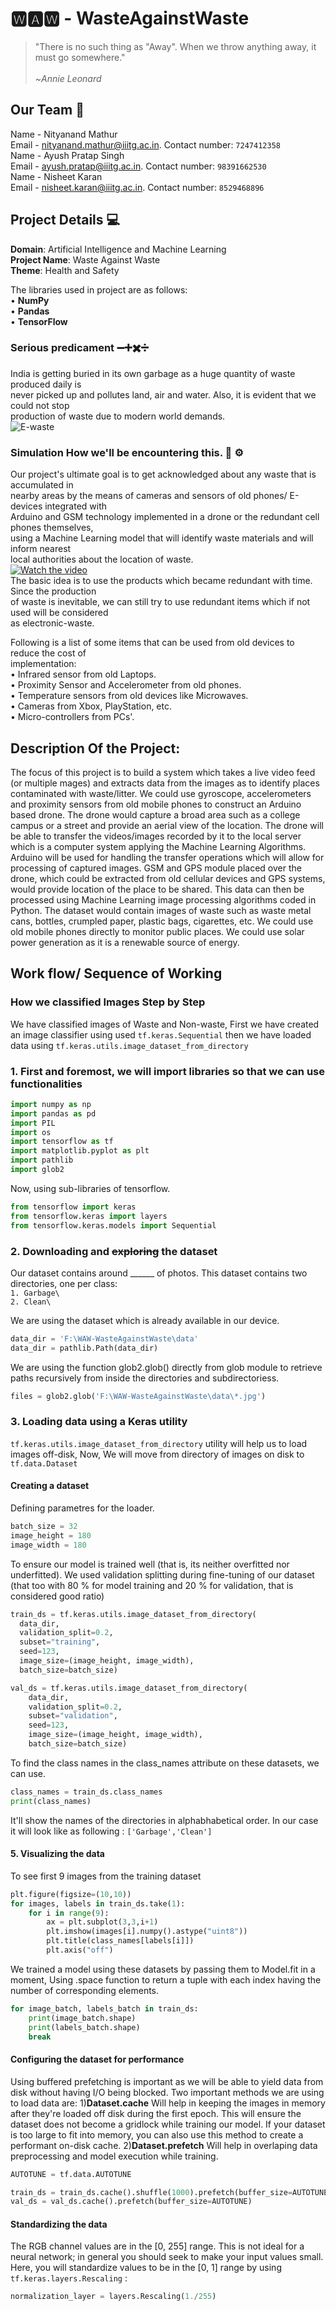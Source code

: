 # 🆆🅰🆆 - WasteAgainstWaste
>"There is no such thing as "Away". When we throw anything away, it must go somewhere." <br />                                                  
                                                                ~_Annie Leonard_    <br />
## Our Team  🎳<br />
Name - Nityanand Mathur  <br />
Email - nityanand.mathur@iiitg.ac.in. Contact number: `7247412358`     
Name - Ayush Pratap Singh  <br />
Email - ayush.pratap@iiitg.ac.in.  Contact number: `98391662530` <br />
Name - Nisheet Karan <br />
Email - nisheet.karan@iiitg.ac.in.  Contact number: `8529468896` <br />

## Project Details  💻<br />
**Domain**: Artificial Intelligence and Machine Learning <br />
**Project Name**: Waste Against Waste<br />
**Theme**: Health and Safety<br />

The libraries used in project are as follows:<br /> 
• **NumPy** <br />
• **Pandas**<br />
• **TensorFlow** <br />

 ### Serious predicament  ➖➕✖️➗<br />
India is getting buried in its own garbage as a huge quantity of waste produced daily is <br />
never picked up and pollutes land, air and water. Also, it is evident that we could not stop <br />
production of waste due to modern world demands. <br />
![E-waste](https://image.freepik.com/free-vector/ewaste-banner_106317-3673.jpg)            
### Simulation How we'll be encountering this. 🦾 ⚙️      
Our project's ultimate goal is to get acknowledged about any waste that is accumulated in <br />
nearby areas by the means of cameras and sensors of old phones/ E-devices integrated with <br />
Arduino and GSM technology implemented in a drone or the redundant cell phones themselves,<br />
using a Machine Learning model that will identify waste materials and will inform nearest <br />
local authorities about the location of waste. <br />
[![Watch the video](https://github.com/nisheetkaran/Simulation/blob/master/Thumbnaill%20(1).jpg)](https://www.youtube.com/watch?v=MCLqEWsy0A0)<br />
The basic idea is to use the products which became redundant with time. Since the production <br />
of waste is inevitable, we can still try to use redundant items which if not used will be considered<br />
as electronic-waste. <br />

Following is a list of some items that can be used from old devices to reduce the cost of<br />
implementation:<br />
• Infrared sensor from old Laptops.<br />
• Proximity Sensor and Accelerometer from old phones.<br />
• Temperature sensors from old devices like Microwaves.<br />
• Cameras from Xbox, PlayStation, etc.<br />
• Micro-controllers from PCs'.<br />

## Description Of the Project:

The focus of this project is to build a system which takes a live video feed (or multiple mages) and extracts data from the images as to identify places contaminated with waste/litter. We could use gyroscope, accelerometers and proximity sensors from old mobile phones to construct an Arduino based drone. The drone would capture a broad area such as a college campus or a street and provide an aerial view of the location. The drone will be able to transfer the videos/images recorded by it to the local server which is a computer system applying the Machine Learning Algorithms. Arduino will be used for handling the transfer operations which will allow for processing of captured images. GSM and GPS module placed over the drone, which could be extracted from old cellular devices and GPS systems, would provide location of the place to be shared. This data can then be processed using Machine Learning image processing algorithms coded in Python. The dataset would contain images of waste such as waste metal cans, bottles, crumpled paper, plastic bags, cigarettes, etc. We could use old mobile phones directly to monitor public places. We could use solar power generation as it is a renewable source of energy.

## Work flow/ Sequence of Working
### How we classified Images Step by Step 
We have classified images of Waste and Non-waste, First we have created an image classifier using used `tf.keras.Sequential` then we have loaded data using `tf.keras.utils.image_dataset_from_directory`
### 1. First and foremost, we will import libraries so that we can use functionalities 

```python
import numpy as np
import pandas as pd
import PIL
import os
import tensorflow as tf
import matplotlib.pyplot as plt
import pathlib
import glob2
```
Now, using sub-libraries of tensorflow.
```python
from tensorflow import keras
from tensorflow.keras import layers
from tensorflow.keras.models import Sequential
```
### 2. Downloading and ~~exploring~~ the dataset
Our dataset contains around ______ of photos. This dataset contains two directories, one per class: <br />
`1. Garbage\` <br />
`2. Clean\` <br />

We are using the dataset which is already available in our device.
```python
data_dir = 'F:\WAW-WasteAgainstWaste\data'
data_dir = pathlib.Path(data_dir)
```
We are using the function glob2.glob() directly from glob module to retrieve paths recursively from inside the directories and subdirectoriess.
```python
files = glob2.glob('F:\WAW-WasteAgainstWaste\data\*.jpg')
```

### 3. Loading data using a Keras utility

`tf.keras.utils.image_dataset_from_directory` utility will help us to load images off-disk, Now, We will move from directory of images on disk to `tf.data.Dataset`

#### Creating a dataset
Defining parametres for the loader.
```python
batch_size = 32
image_height = 180
image_width = 180
```
To ensure our model is trained well (that is, its neither overfitted nor underfitted). We used validation splitting during fine-tuning of our dataset (that too with 80 % for model training and 20 % for validation, that is considered good ratio) 

```python
train_ds = tf.keras.utils.image_dataset_from_directory(
  data_dir,
  validation_split=0.2,
  subset="training",
  seed=123,
  image_size=(image_height, image_width),
  batch_size=batch_size)
```

```python
val_ds = tf.keras.utils.image_dataset_from_directory(
    data_dir,
    validation_split=0.2,
    subset="validation",
    seed=123,
    image_size=(image_height, image_width),
    batch_size=batch_size)
```
To find the class names in the class_names attribute on these datasets, we can use.
```python
class_names = train_ds.class_names
print(class_names)
```
It'll show the names of the directories in alphabhabetical order.
In our case it will look like as following :
`['Garbage','Clean']`


#### 5. Visualizing the data 
To see first 9 images from the training dataset
```python
plt.figure(figsize=(10,10))
for images, labels in train_ds.take(1):
    for i in range(9):
        ax = plt.subplot(3,3,i+1)
        plt.imshow(images[i].numpy().astype("uint8"))
        plt.title(class_names[labels[i]])
        plt.axis("off")
```
We trained a model using these datasets by passing them to Model.fit in a moment, Using .space function to return a tuple with each index having the number of corresponding elements.
```python
for image_batch, labels_batch in train_ds:
    print(image_batch.shape)
    print(labels_batch.shape)
    break
```

#### Configuring the dataset for performance
Using buffered prefetching is important as we will be able to yield data from disk without having I/O being blocked. Two important methods we are using to load data are:
1)**Dataset.cache** Will help in keeping the images in memory after they're loaded off disk during the first epoch. This will ensure the dataset does not become a gridlock while training our model. If your dataset is too large to fit into memory, you can also use this method to create a performant on-disk cache.
2)**Dataset.prefetch** Will help in overlaping data preprocessing and model execution while training.

```python
AUTOTUNE = tf.data.AUTOTUNE

train_ds = train_ds.cache().shuffle(1000).prefetch(buffer_size=AUTOTUNE)
val_ds = val_ds.cache().prefetch(buffer_size=AUTOTUNE)
```

#### Standardizing the data
The RGB channel values are in the [0, 255] range. This is not ideal for a neural network; in general you should seek to make your input values small.
Here, you will standardize values to be in the [0, 1] range by using `tf.keras.layers.Rescaling` :
```python
normalization_layer = layers.Rescaling(1./255)
```





